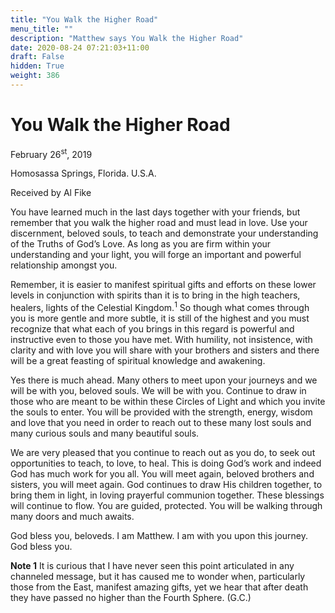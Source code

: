 ```yaml
---
title: "You Walk the Higher Road"
menu_title: ""
description: "Matthew says You Walk the Higher Road"
date: 2020-08-24 07:21:03+11:00
draft: False
hidden: True
weight: 386
---
```

# You Walk the Higher Road

February 26<sup>st</sup>, 2019

Homosassa Springs, Florida. U.S.A.

Received by Al Fike



You have learned much in the last days together with your friends, but remember that you walk the higher road and must lead in love. Use your discernment, beloved souls, to teach and demonstrate your understanding of the Truths of God’s Love. As long as you are firm within your understanding and your light, you will forge an important and powerful relationship amongst you. 

Remember, it is easier to manifest spiritual gifts and efforts on these lower levels in conjunction with spirits than it is to bring in the high teachers, healers, lights of the Celestial Kingdom.<sup>1</sup> So though what comes through you is more gentle and more subtle, it is still of the highest and you must recognize that what each of you brings in this regard is powerful and instructive even to those you have met. With humility, not insistence, with clarity and with love you will share with your brothers and sisters and there will be a great feasting of spiritual knowledge and awakening. 

Yes there is much ahead. Many others to meet upon your journeys and we will be with you, beloved souls. We will be with you. Continue to draw in those who are meant to be within these Circles of Light and which you invite the souls to enter. You will be provided with the strength, energy, wisdom and love that you need in order to reach out to these many lost souls and many curious souls and many beautiful souls.

We are very pleased that you continue to reach out as you do, to seek out opportunities to teach, to love, to heal. This is doing God’s work and indeed God has much work for you all. You will meet again, beloved brothers and sisters, you will meet again. God continues to draw His children together, to bring them in light, in loving prayerful communion together. These blessings will continue to flow. You are guided, protected. You will be walking through many doors and much awaits.

God bless you, beloveds. I am Matthew. I am with you upon this journey. God bless you.

**Note 1** It is curious that I have never seen this point articulated in any channeled message, but it has caused me to wonder when, particularly those from the East, manifest amazing gifts, yet we hear that after death they have passed no higher than the Fourth Sphere. (G.C.)